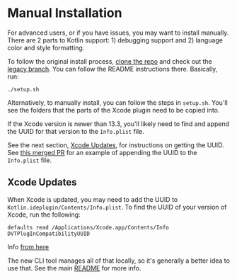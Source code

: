# Manual Installation

For advanced users, or if you have issues, you may want to install manually. There are 2 parts to Kotlin support: 1) debugging support and 2) language color and style formatting.

To follow the original install process, [clone the repo](https://github.com/touchlab/xcode-kotlin) and check out the [legacy branch](https://github.com/touchlab/xcode-kotlin/tree/legacy). You can follow the README instructions there. Basically, run:

```shell
./setup.sh
```

Alternatively, to manually install, you can follow the steps in  `setup.sh`. You'll see the folders that the parts of the Xcode plugin need to be copied into.

If the Xcode version is newer than 13.3, you'll likely need to find and append the UUID for that version to the `Info.plist` file.

See the next section, [Xcode Updates](#xcode-updates), for instructions on getting the UUID. See [this merged PR](https://github.com/touchlab/xcode-kotlin/pull/46/files) for an example of appending the UUID to the `Info.plist` file.

## Xcode Updates

When Xcode is updated, you may need to add the UUID to `Kotlin.ideplugin/Contents/Info.plist`. To find the UUID of your version of Xcode, run the following:

```
defaults read /Applications/Xcode.app/Contents/Info DVTPlugInCompatibilityUUID
```

Info [from here](https://www.mokacoding.com/blog/xcode-plugins-update/)

The new CLI tool manages all of that locally, so it's generally a better idea to use that. See the main [README](README.md) for more info.